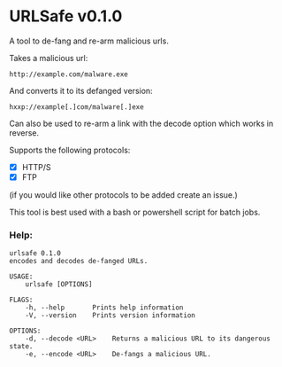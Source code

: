 # URLSafe v0.1.0
A tool to de-fang and re-arm malicious urls.

Takes a malicious url:

```
http://example.com/malware.exe
```

And converts it to its defanged version:

```
hxxp://example[.]com/malware[.]exe
```

Can also be used to re-arm a link with the decode option which works in reverse.

Supports the following protocols:

- [x] HTTP/S
- [x] FTP

(if you would like other protocols to be added create an issue.)

This tool is best used with a bash or powershell script for batch jobs.


### Help:

```
urlsafe 0.1.0
encodes and decodes de-fanged URLs.

USAGE:
    urlsafe [OPTIONS]

FLAGS:
    -h, --help       Prints help information
    -V, --version    Prints version information

OPTIONS:
    -d, --decode <URL>    Returns a malicious URL to its dangerous state.
    -e, --encode <URL>    De-fangs a malicious URL.
```

